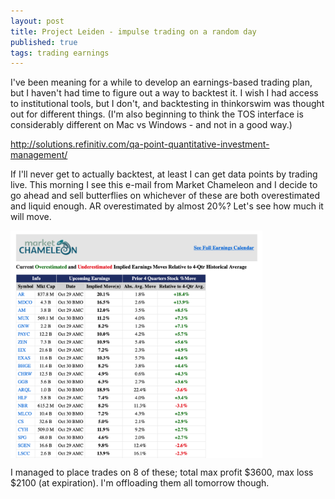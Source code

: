 ```yaml
---
layout: post
title: Project Leiden - impulse trading on a random day
published: true
tags: trading earnings
---
```

I've been meaning for a while to develop an earnings-based trading plan, but I haven't had time to figure out a way to backtest it. I wish I had access to institutional tools, but I don't, and backtesting in thinkorswim was thought out for different things. (I'm also beginning to think the TOS interface is considerably different on Mac vs Windows - and not in a good way.)

http://solutions.refinitiv.com/qa-point-quantitative-investment-management/

If I'll never get to actually backtest, at least I can get data points by trading live. This morning I see this e-mail from Market Chameleon and I decide to go ahead and sell butterflies on whichever of these are both overestimated and liquid enough. AR overestimated by almost 20%? Let's see how much it will move.

<p class="full-width">
<img src="/public/image/2019102901.png" width="80%" align="center"/>
</p>

I managed to place trades on 8 of these; total max profit $3600, max loss $2100 (at expiration). I'm offloading them all tomorrow though. 
